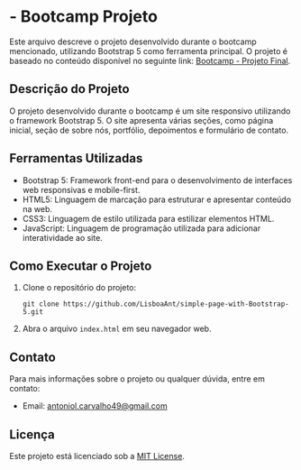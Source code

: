 # - Bootcamp Projeto

Este arquivo descreve o projeto desenvolvido durante o bootcamp mencionado, utilizando Bootstrap 5 como ferramenta principal. O projeto é baseado no conteúdo disponível no seguinte link: [Bootcamp - Projeto Final](https://www.youtube.com/watch?v=4sosXZsdy-s&t=3378s).

## Descrição do Projeto

O projeto desenvolvido durante o bootcamp é um site responsivo utilizando o framework Bootstrap 5. O site apresenta várias seções, como página inicial, seção de sobre nós, portfólio, depoimentos e formulário de contato.

## Ferramentas Utilizadas

- Bootstrap 5: Framework front-end para o desenvolvimento de interfaces web responsivas e mobile-first.
- HTML5: Linguagem de marcação para estruturar e apresentar conteúdo na web.
- CSS3: Linguagem de estilo utilizada para estilizar elementos HTML.
- JavaScript: Linguagem de programação utilizada para adicionar interatividade ao site.

## Como Executar o Projeto

1. Clone o repositório do projeto:
   ```
   git clone https://github.com/LisboaAnt/simple-page-with-Bootstrap-5.git
   ```

2. Abra o arquivo `index.html` em seu navegador web.

## Contato

Para mais informações sobre o projeto ou qualquer dúvida, entre em contato:

- Email: antoniol.carvalho49@gmail.com

## Licença

Este projeto está licenciado sob a [MIT License](LICENSE).
